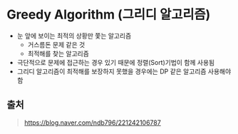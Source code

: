 # Greedy Algorithm (그리디 알고리즘)

- 눈 앞에 보이는 최적의 상황만 쫓는 알고리즘
  - 거스름돈 문제 같은 것
  - 최적해를 찾는 알고리즘
- 극단적으로 문제에 접근하는 경우 있기 때문에 정렬(Sort)기법이 함께 사용됨
- 그리디 알고리즘이 최적해를 보장하지 못했을 경우에는 DP 같은 알고리즘 사용해야 함



## 출처

> https://blog.naver.com/ndb796/221242106787


